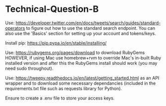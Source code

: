 # Technical-Question-B
Use: https://developer.twitter.com/en/docs/tweets/search/guides/standard-operators to figure out how to use the standard search endpoint. You can also use the 'Basics' section for setting up your account and tokens/keys.

Install pip: https://pip.pypa.io/en/stable/installing/

Use: https://rubygems.org/pages/download to download RubyGems HOWEVER, if using Mac use homebrew+rvm to override Mac's in-built Ruby installed version and after this the RubyGems install should work (you may need sudo throughout).

Use: https://tweepy.readthedocs.io/en/latest/getting_started.html as an API wrapper and to download some necessary dependancies (included in the requirements.txt file such as requests library for Python).

Ensure to create a .env file to store your access keys.